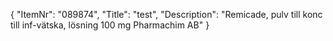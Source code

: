 {
  "ItemNr": "089874",
  "Title": "test",
  "Description": "Remicade, pulv till konc till inf-vätska, lösning 100 mg Pharmachim AB"
}